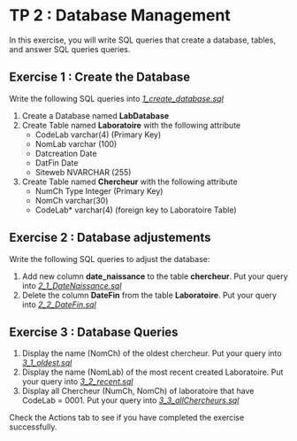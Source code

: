 # TP 2 : Database Management

In this exercise, you will write SQL queries that create a database, tables, and answer SQL queries queries.

## Exercise 1 : Create the Database

Write the following SQL queries into [_1_create_database.sql_](1_create_database.sql)
1. Create a Database named **LabDatabase**
2. Create Table named **Laboratoire** with the following attribute
    * CodeLab varchar(4) (Primary Key)
    * NomLab varchar (100)
    * Datcreation Date
    * DatFin Date
    * Siteweb NVARCHAR (255)
3. Create Table named **Chercheur** with the following attribute
    * NumCh Type Integer (Primary Key)
    * NomCh varchar(30)
    * CodeLab* varchar(4) (foreign key to Laboratoire Table)

## Exercise 2 : Database adjustements

Write the following SQL queries to adjust the database:
1. Add new column **date_naissance** to the table **chercheur**. Put your query into [_2_1_DateNaissance.sql_](2_1_DateNaissance.sql)
2. Delete the column **DateFin** from the table **Laboratoire**. Put your query into [_2_2_DateFin.sql_](2_2_DateFin.sql)
   
 ## Exercise 3 : Database Queries

 1. Display the name (NomCh) of the oldest chercheur. Put your query into [_3_1_oldest.sql_](3_1_oldest.sql)
 2. Display the name (NomLab) of the most recent created Laboratoire. Put your query into [_3_2_recent.sql_](3_2_recent.sql)
 3. Display all Chercheur (NumCh, NomCh) of laboratoire that have CodeLab = 0001. Put your query into [_3_3_allChercheurs.sql_](3_3_allChercheurs.sql)

 
  Check the Actions tab to see if you have completed the exercise successfully.
